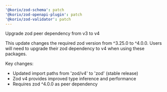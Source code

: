 ```yaml
---
'@korix/zod-schema': patch
'@korix/zod-openapi-plugin': patch
'@korix/zod-validator': patch
---
```


Upgrade zod peer dependency from v3 to v4

This update changes the required zod version from ^3.25.0 to ^4.0.0. Users will need to upgrade their zod dependency to v4 when using these packages.

Key changes:

- Updated import paths from 'zod/v4' to 'zod' (stable release)
- Zod v4 provides improved type inference and performance
- Requires zod ^4.0.0 as peer dependency
